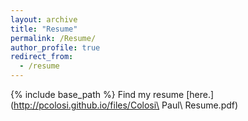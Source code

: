 ```yaml
---
layout: archive
title: "Resume"
permalink: /Resume/
author_profile: true
redirect_from:
  - /resume
---
```


{% include base_path %}
Find my resume [here.](http://pcolosi.github.io/files/Colosi\ Paul\ Resume.pdf)
